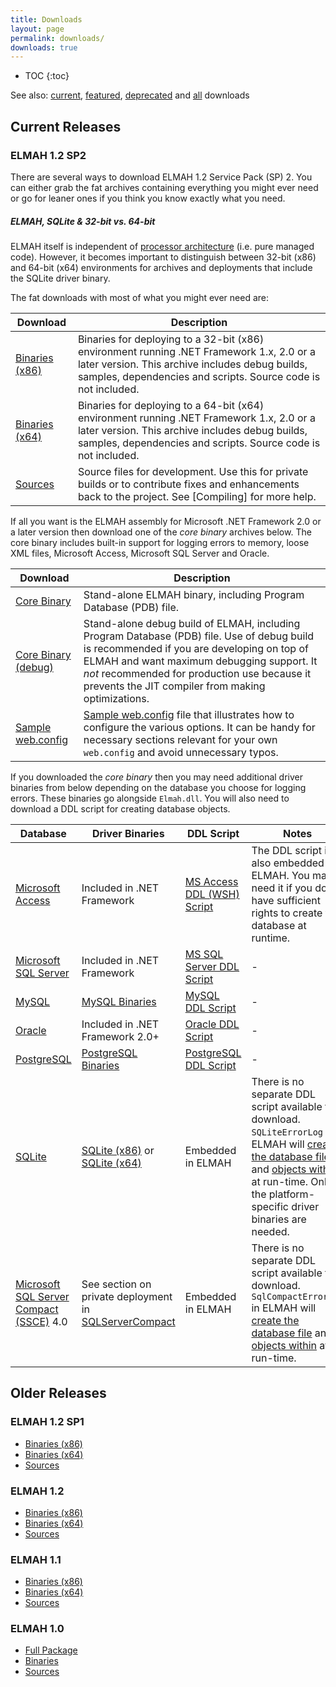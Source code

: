 ```yaml
---
title: Downloads
layout: page
permalink: downloads/
downloads: true
---
```


* TOC 
{:toc}

See also: [current](http://code.google.com/p/elmah/downloads/list), [featured](http://code.google.com/p/elmah/downloads/list?can=3), [deprecated](http://code.google.com/p/elmah/downloads/list?can=4) and [all](http://code.google.com/p/elmah/downloads/list?can=1) downloads

## Current Releases

### ELMAH 1.2 SP2

There are several ways to download ELMAH 1.2 Service Pack (SP) 2. You can either grab the fat archives containing everything you might ever need or go for leaner ones if you think you know exactly what you need.

<div class="note info">
  <h5>ELMAH, SQLite &amp; 32-bit vs. 64-bit</h5>
  <p>
    ELMAH itself is independent of <a href="http://msdn.microsoft.com/en-us/library/system.reflection.processorarchitecture.aspx">processor architecture</a> (i.e. pure managed code). However, it becomes important to distinguish between 32-bit (x86) and 64-bit (x64) environments for archives and deployments that include the SQLite driver binary.
  </p>
</div>

The fat downloads with most of what you might ever need are:

| Download | Description |
|----------|-------------|
| [Binaries (x86)](http://code.google.com/p/elmah/downloads/detail?name=ELMAH-1.2-sp2-bin-x86.zip) | Binaries for deploying to a 32-bit (x86) environment running .NET Framework 1.x, 2.0 or a later version. This archive includes debug builds, samples, dependencies and scripts. Source code is not included. |
| [Binaries (x64)](http://code.google.com/p/elmah/downloads/detail?name=ELMAH-1.2-sp2-bin-x64.zip) | Binaries for deploying to a 64-bit (x64) environment running .NET Framework 1.x, 2.0 or a later version. This archive includes debug builds, samples, dependencies and scripts. Source code is not included. |
| [Sources](http://code.google.com/p/elmah/downloads/detail?name=ELMAH-1.2-sp2-src.zip)            | Source files for development. Use this for private builds or to contribute fixes and enhancements back to the project. See [Compiling] for more help. |

If all you want is the ELMAH assembly for Microsoft .NET Framework 2.0 or a later version then download one of the _core binary_ archives below. The core binary includes built-in support for logging errors to memory, loose XML files, Microsoft Access, Microsoft SQL Server and Oracle.

| Download | Description |
|----------|-------------|
| [Core Binary](http://code.google.com/p/elmah/downloads/detail?name=ELMAH-1.2-sp2-bin-core.zip)            | Stand-alone ELMAH binary, including Program Database (PDB) file. |
| [Core Binary (debug)](http://code.google.com/p/elmah/downloads/detail?name=ELMAH-1.2-sp2-dbg-core.zip)    | Stand-alone debug build of ELMAH, including Program Database (PDB) file. Use of debug build is recommended if you are developing on top of ELMAH and want maximum debugging support. It _not_ recommended for production use because it prevents the JIT compiler from making optimizations. |
| [Sample web.config](http://code.google.com/p/elmah/downloads/detail?name=ELMAH-1.2-sp2-sample-web.config) | [Sample web.config](http://1x.elmah.googlecode.com/hg-history/v1.2-sp2/samples/web.config) file that illustrates how to configure the various options. It can be handy for necessary sections relevant for your own `web.config` and avoid unnecessary typos. |

If you downloaded the _core binary_ then you may need additional driver binaries from below depending on the database you choose for logging errors. These binaries go alongside `Elmah.dll`. You will also need to download a DDL script for creating database objects.

| Database | Driver Binaries | DDL Script | Notes |
|----------|-----------------|------------|-------|
| [Microsoft Access](http://office.microsoft.com/access/) | Included in .NET Framework | [MS Access DDL (WSH) Script](http://code.google.com/p/elmah/downloads/detail?name=ELMAH-1.2-db-mkmdb.vbs) | The DDL script is also embedded in ELMAH. You may need it if you don't have sufficient rights to create the database at runtime. |
| [Microsoft SQL Server](http://www.microsoft.com/sqlserver/) | Included in .NET Framework | [MS SQL Server DDL Script](http://code.google.com/p/elmah/downloads/detail?name=ELMAH-1.2-db-SQLServer.sql) | - |
| [MySQL](http://www.mysql.com/) | [MySQL Binaries](http://code.google.com/p/elmah/downloads/detail?name=ELMAH-1.2-lib-MySql.zip) | [MySQL DDL Script](http://code.google.com/p/elmah/downloads/detail?name=ELMAH-1.2-db-MySql.sql) | - |
| [Oracle](http://www.oracle.com/) | Included in .NET Framework 2.0+ | [Oracle DDL Script](http://code.google.com/p/elmah/downloads/detail?name=ELMAH-1.2-db-Oracle.sql) | - |
| [PostgreSQL](http://www.postgresql.org/) | [PostgreSQL Binaries](http://code.google.com/p/elmah/downloads/detail?name=ELMAH-1.2-lib-Pgsql.zip) | [PostgreSQL DDL Script](http://code.google.com/p/elmah/downloads/detail?name=ELMAH-1.2-db-Pgsql.sql) | - |
| [SQLite](http://www.sqlite.org/) | [SQLite (x86)](http://code.google.com/p/elmah/downloads/detail?name=ELMAH-1.2-lib-SQLite-x32.zip) or [SQLite (x64)](http://code.google.com/p/elmah/downloads/detail?name=ELMAH-1.2-lib-SQLite-x64.zip) | Embedded in ELMAH | There is no separate DDL script available for download. `SQLiteErrorLog` in ELMAH will [create the database file](http://code.google.com/p/elmah/source/browse/src/Elmah/SQLiteErrorLog.cs?repo=1x&name=v1.2-sp2#122) and [objects within](http://code.google.com/p/elmah/source/browse/src/Elmah/SQLiteErrorLog.cs?repo=1x&name=v1.2-sp2#125) at run-time. Only the platform-specific driver binaries are needed. |
| [Microsoft SQL Server Compact (SSCE)](http://www.microsoft.com/sqlserver/en/us/editions/compact.aspx) 4.0 | See section on private deployment in [SQLServerCompact](https://code.google.com/p/elmah/wiki/SQLServerCompact) | Embedded in ELMAH | There is no separate DDL script available for download. `SqlCompactErrorLog` in ELMAH will [create the database file](http://code.google.com/p/elmah/source/browse/src/Elmah/SqlServerCompactErrorLog.cs?repo=1x&name=v1.2-sp2#107) and [objects within](http://code.google.com/p/elmah/source/browse/src/Elmah/SqlServerCompactErrorLog.cs?repo=1x&name=v1.2-sp2#129) at run-time. |

## Older Releases

### ELMAH 1.2 SP1

  * [Binaries (x86)](http://code.google.com/p/elmah/downloads/detail?name=ELMAH-1.2-sp1-bin-x86.zip)
  * [Binaries (x64)](http://code.google.com/p/elmah/downloads/detail?name=ELMAH-1.2-sp1-bin-x64.zip)
  * [Sources](http://code.google.com/p/elmah/downloads/detail?name=ELMAH-1.2-sp1-src.zip)

### ELMAH 1.2

  * [Binaries (x86)](http://code.google.com/p/elmah/downloads/detail?name=ELMAH-1.2-bin-x86.zip)
  * [Binaries (x64)](http://code.google.com/p/elmah/downloads/detail?name=ELMAH-1.2-bin-x64.zip)
  * [Sources](http://code.google.com/p/elmah/downloads/detail?name=ELMAH-1.2-src.zip)

### ELMAH 1.1

  * [Binaries (x86)](http://code.google.com/p/elmah/downloads/detail?name=ELMAH-1.1-bin.zip)
  * [Binaries (x64)](http://code.google.com/p/elmah/downloads/detail?name=ELMAH-1.1-bin-x64.zip)
  * [Sources](http://code.google.com/p/elmah/downloads/detail?name=ELMAH-1.1-src.zip)

### ELMAH 1.0

  * [Full Package](http://code.google.com/p/elmah/downloads/detail?name=ELMAH-1.0-bin.zip)
  * [Binaries](http://code.google.com/p/elmah/downloads/detail?name=ELMAH-1.0-bin.zip)
  * [Sources](http://code.google.com/p/elmah/downloads/detail?name=ELMAH-1.0-src.zip)